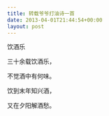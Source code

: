 ```yaml
---
title: 转载爷爷打油诗一首
date: 2013-04-01T21:44:54+00:00
layout: post
---
```

饮酒乐

三十余载饮酒乐，

不觉酒中有何味。

饮到末年知兴酒，

又在夕阳解酒愁。
